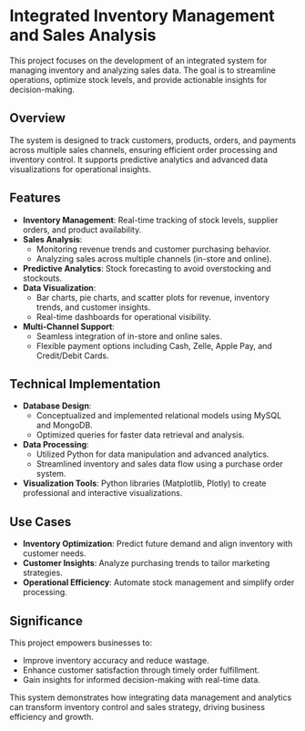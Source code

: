 # Integrated Inventory Management and Sales Analysis

This project focuses on the development of an integrated system for managing inventory and analyzing sales data. The goal is to streamline operations, optimize stock levels, and provide actionable insights for decision-making.

## Overview
The system is designed to track customers, products, orders, and payments across multiple sales channels, ensuring efficient order processing and inventory control. It supports predictive analytics and advanced data visualizations for operational insights.

## Features
- **Inventory Management**: Real-time tracking of stock levels, supplier orders, and product availability.
- **Sales Analysis**:
  - Monitoring revenue trends and customer purchasing behavior.
  - Analyzing sales across multiple channels (in-store and online).
- **Predictive Analytics**: Stock forecasting to avoid overstocking and stockouts.
- **Data Visualization**:
  - Bar charts, pie charts, and scatter plots for revenue, inventory trends, and customer insights.
  - Real-time dashboards for operational visibility.
- **Multi-Channel Support**:
  - Seamless integration of in-store and online sales.
  - Flexible payment options including Cash, Zelle, Apple Pay, and Credit/Debit Cards.

## Technical Implementation
- **Database Design**:
  - Conceptualized and implemented relational models using MySQL and MongoDB.
  - Optimized queries for faster data retrieval and analysis.
- **Data Processing**:
  - Utilized Python for data manipulation and advanced analytics.
  - Streamlined inventory and sales data flow using a purchase order system.
- **Visualization Tools**: Python libraries (Matplotlib, Plotly) to create professional and interactive visualizations.

## Use Cases
- **Inventory Optimization**: Predict future demand and align inventory with customer needs.
- **Customer Insights**: Analyze purchasing trends to tailor marketing strategies.
- **Operational Efficiency**: Automate stock management and simplify order processing.

## Significance
This project empowers businesses to:
- Improve inventory accuracy and reduce wastage.
- Enhance customer satisfaction through timely order fulfillment.
- Gain insights for informed decision-making with real-time data.

This system demonstrates how integrating data management and analytics can transform inventory control and sales strategy, driving business efficiency and growth.
